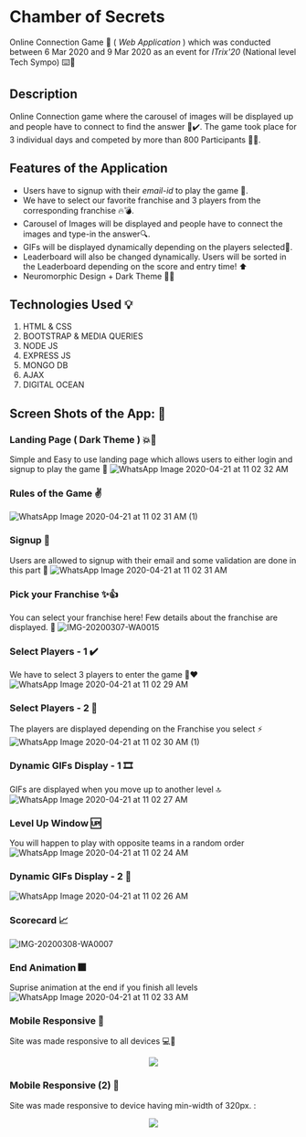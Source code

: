 
# Chamber of Secrets

Online Connection Game :space_invader: ( *Web Application* ) which was conducted between 6 Mar 2020 and 9 Mar 2020 as an event for *ITrix'20* (National level Tech Sympo) :keyboard::tada:

## Description
Online Connection game where the carousel of images will be displayed up and people have to connect to find the answer :100::heavy_check_mark:. The game took place for 3 individual days and competed by more than 800 Participants :busts_in_silhouette::fireworks:.

## Features of the Application
* Users have to signup with their *email-id* to play the game :e-mail:.
* We have to select our favorite franchise and 3 players from the corresponding franchise :fire::bomb:.
* Carousel of Images will be displayed and people have to connect the images and type-in the answer:mag:.
* GIFs will be displayed dynamically depending on the players selected:scroll:.
* Leaderboard will also be changed dynamically. Users will be sorted in the Leaderboard depending on the score and entry time! :arrow_up:
* Neuromorphic Design + Dark Theme :black_heart::100:

## Technologies Used :bulb:
1. HTML & CSS
2. BOOTSTRAP & MEDIA QUERIES
3. NODE JS
4. EXPRESS JS
5. MONGO DB
6. AJAX
7. DIGITAL OCEAN

## Screen Shots of the App: :camera_flash:
### Landing Page ( Dark Theme )  :boom::black_heart:
Simple and Easy to use landing page which allows users to either login and signup to play the game :space_invader:
![WhatsApp Image 2020-04-21 at 11 02 32 AM](https://user-images.githubusercontent.com/56084840/79840238-49570800-83d3-11ea-89c1-9a07d67dc512.jpeg)
### Rules of the Game :v:
![WhatsApp Image 2020-04-21 at 11 02 31 AM (1)](https://user-images.githubusercontent.com/56084840/79840282-5542ca00-83d3-11ea-83b9-dfb91f4c2b77.jpeg)
### Signup :email:
Users are allowed to signup with their email and some validation are done in this part :metal:
![WhatsApp Image 2020-04-21 at 11 02 31 AM](https://user-images.githubusercontent.com/56084840/79840290-596ee780-83d3-11ea-96fe-c9faf688d99c.jpeg)
### Pick your Franchise :sparkles::+1:
You can select your franchise here! Few details about the franchise are displayed. :call_me_hand:
![IMG-20200307-WA0015](https://user-images.githubusercontent.com/56084840/79848246-765ce800-83de-11ea-9463-1f438a972e04.jpg)
### Select Players - 1 :heavy_check_mark:
We have to select 3 players to enter the game :100::hearts:
![WhatsApp Image 2020-04-21 at 11 02 29 AM](https://user-images.githubusercontent.com/56084840/79840302-5d9b0500-83d3-11ea-9e9b-c1231d6b3e67.jpeg)
### Select Players - 2 :tada:
The players are displayed depending on the Franchise you select :zap:
![WhatsApp Image 2020-04-21 at 11 02 30 AM (1)](https://user-images.githubusercontent.com/56084840/79840307-5ffd5f00-83d3-11ea-8f76-841ac7139a76.jpeg)
### Dynamic GIFs Display - 1 :film_strip:
GIFs are displayed when you move up to another level :top:
![WhatsApp Image 2020-04-21 at 11 02 27 AM](https://user-images.githubusercontent.com/56084840/79840328-668bd680-83d3-11ea-8545-87b1d181edcf.jpeg)
### Level Up Window  :up:
You will happen to play with opposite teams in a random order
![WhatsApp Image 2020-04-21 at 11 02 24 AM](https://user-images.githubusercontent.com/56084840/79840380-73a8c580-83d3-11ea-8e36-24aef2718aec.jpeg)
### Dynamic GIFs Display - 2 :movie_camera:
![WhatsApp Image 2020-04-21 at 11 02 26 AM](https://user-images.githubusercontent.com/56084840/79840376-72779880-83d3-11ea-8590-17be6bd65d7c.jpeg)
### Scorecard :chart_with_upwards_trend:
![IMG-20200308-WA0007](https://user-images.githubusercontent.com/56084840/79848255-78bf4200-83de-11ea-8d83-71af8826e6e5.jpg)
### End Animation :fireworks:
Suprise animation at the end if you finish all levels
![WhatsApp Image 2020-04-21 at 11 02 33 AM](https://user-images.githubusercontent.com/56084840/79840372-71df0200-83d3-11ea-9de9-bba6e5024683.jpeg)
### Mobile Responsive :iphone:
Site was made responsive to all devices :computer::iphone:
<p align = "center">
<img src = "https://user-images.githubusercontent.com/56084840/79840364-6f7ca800-83d3-11ea-88b7-d3587f75ce65.jpeg">
  </p>

### Mobile Responsive (2) :iphone:
Site was made responsive to device having min-width of 320px. :
  <p align = "center">
<img  src = "https://user-images.githubusercontent.com/56084840/79840370-71466b80-83d3-11ea-9398-7c27156900e0.jpeg">
</p>

